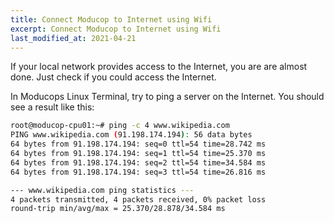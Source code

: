 ```yaml
---
title: Connect Moducop to Internet using Wifi
excerpt: Connect Moducop to Internet using Wifi
last_modified_at: 2021-04-21
---
```




If your local network provides access to the Internet, you are are almost done. Just check if you could access the Internet.

In Moducops Linux Terminal, try to ping a server on the Internet. You should see a result like this:
```bash
root@moducop-cpu01:~# ping -c 4 www.wikipedia.com
PING www.wikipedia.com (91.198.174.194): 56 data bytes
64 bytes from 91.198.174.194: seq=0 ttl=54 time=28.742 ms
64 bytes from 91.198.174.194: seq=1 ttl=54 time=25.370 ms
64 bytes from 91.198.174.194: seq=2 ttl=54 time=34.584 ms
64 bytes from 91.198.174.194: seq=3 ttl=54 time=26.816 ms

--- www.wikipedia.com ping statistics ---
4 packets transmitted, 4 packets received, 0% packet loss
round-trip min/avg/max = 25.370/28.878/34.584 ms
```
